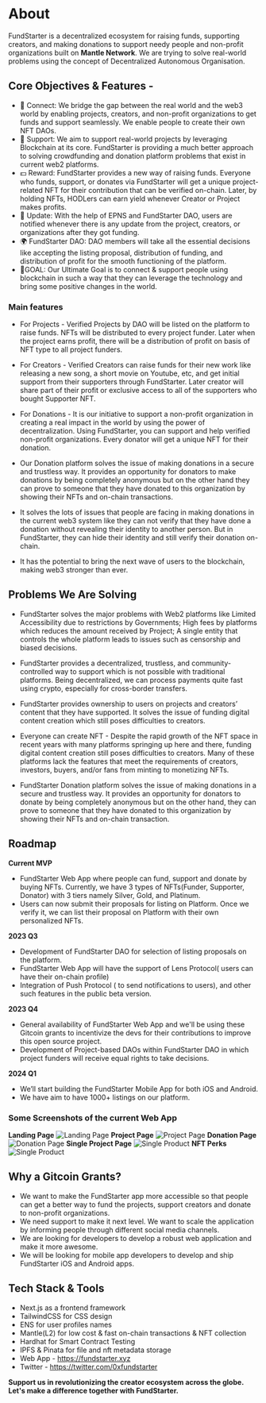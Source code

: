 # About
FundStarter is a decentralized ecosystem for raising funds, supporting creators, and making donations to support needy people and non-profit organizations built on **Mantle Network**. We are trying to solve real-world problems using the concept of Decentralized Autonomous Organisation.

 ## Core Objectives & Features -
* 🔗 Connect: We bridge the gap between the real world and the web3 world by enabling projects, creators, and non-profit organizations to get funds and support seamlessly. We enable people to create their own NFT DAOs. 
* 🙏 Support: We aim to support real-world projects by leveraging Blockchain at its core. FundStarter is providing a much better approach to solving crowdfunding and donation platform problems that exist in current web2 platforms.
* 💵 Reward: FundStarter provides a new way of raising funds. Everyone who funds, support, or donates via FundStarter will get a unique project-related NFT for their contribution that can be verified on-chain. Later, by holding NFTs, HODLers can earn yield whenever Creator or Project makes profits.
* 🔔 Update: With the help of EPNS and FundStarter DAO, users are notified whenever there is any update from the project, creators, or organizations after they got funding.
* 🌍 FundStarter DAO: DAO members will take all the essential decisions like accepting the listing proposal, distribution of funding, and distribution of profit for the smooth functioning of the platform.
* 🎯GOAL: Our Ultimate Goal is to connect & support people using blockchain in such a way that they can leverage the technology and bring some positive changes in the world.

### Main features
* For Projects - Verified Projects by DAO will be listed on the platform to raise funds. NFTs will be distributed to every project funder. Later when the project earns profit, there will be a distribution of profit on basis of NFT type to all project funders.
* For Creators - Verified Creators can raise funds for their new work like releasing a new song, a short movie on Youtube, etc, and get initial support from their supporters through FundStarter. Later creator will share part of their profit or exclusive access to all of the supporters who bought Supporter NFT.
* For Donations - It is our initiative to support a non-profit organization in creating a real impact in the world by using the power of decentralization. Using FundStarter, you can support and help verified non-profit organizations. Every donator will get a unique NFT for their donation.
* Our Donation platform solves the issue of making donations in a secure and trustless way.
It provides an opportunity for donators to make donations by being completely anonymous but on the other hand they can prove to someone that they have donated to this organization by showing their NFTs and on-chain transactions.
* It solves the lots of issues that people are facing in making donations in the current web3 system like they can not verify that they have done a donation without revealing their identity to another person. But in FundStarter, they can hide their identity and still verify their donation on-chain.

* It has the potential to bring the next wave of users to the blockchain, making web3 stronger than ever.

## Problems We Are Solving
* FundStarter solves the major problems with Web2 platforms like Limited Accessibility due to restrictions by Governments; High fees by platforms which reduces the amount received by Project; A single entity that controls the whole platform leads to issues such as censorship and biased decisions.
* FundStarter provides a decentralized, trustless, and community-controlled way to support which is not possible with traditional platforms. Being decentralized, we can process payments quite fast using crypto, especially for cross-border transfers.
* FundStarter provides ownership to users on projects and creators’ content that they have supported. It solves the issue of funding digital content creation which still poses difficulties to creators.
* Everyone can create NFT - Despite the rapid growth of the NFT space in recent years with many platforms springing up here and there, funding digital content creation still poses difficulties to creators. Many of these platforms lack the features that meet the requirements of creators, investors, buyers, and/or fans from minting to monetizing NFTs.

* FundStarter Donation platform solves the issue of making donations in a secure and trustless way. It provides an opportunity for donators to donate by being completely anonymous but on the other hand, they can prove to someone that they have donated to this organization by showing their NFTs and on-chain transaction.
## Roadmap
**Current MVP**
* FundStarter Web App where people can fund, support and donate by buying NFTs. Currently, we have 3 types of NFTs(Funder, Supporter, Donator) with 3 tiers namely Silver, Gold, and Platinum.
* Users can now submit their proposals for listing on Platform. Once we verify it, we can list their proposal on Platform with their own personalized NFTs.

**2023 Q3**
* Development of FundStarter DAO for selection of listing proposals on the platform.
* FundStarter Web App will have the support of Lens Protocol( users can have their on-chain profile)
* Integration of Push Protocol ( to send notifications to users), and other such features in the public beta version.

**2023 Q4**
* General availability of FundStarter Web App and we'll be using these Gitcoin grants to incentivize the devs for their contributions to improve this open source project.
* Development of Project-based DAOs within FundStarter DAO in which project funders will receive equal rights to take decisions.

**2024 Q1**
* We’ll start building the FundStarter Mobile App for both iOS and Android.
* We have aim to have 1000+ listings on our platform.


### Some Screenshots of the current Web App
**Landing Page**
![Landing Page](https://fundstarter.xyz/wp-content/uploads/2023/04/fundstarter-landing.png) 
**Project Page**
![Project Page](https://fundstarter.xyz/wp-content/uploads/2023/04/fundstarter-project.png)
**Donation Page**
![Donation Page](https://fundstarter.xyz/wp-content/uploads/2023/04/fundstarter-donation.png)
**Single Project Page**
![Single Product](https://fundstarter.xyz/wp-content/uploads/2023/04/project.png)
**NFT Perks**
![Single Product](https://fundstarter.xyz/wp-content/uploads/2023/04/select-nft.png)

## Why a Gitcoin Grants?
* We want to make the FundStarter app more accessible so that people can get a better way to fund the projects, support creators and donate to non-profit organizations.
* We need support to make it next level. We want to scale the application by informing people through different social media channels.
* We are looking for developers to develop a robust web application and make it more awesome.
* We will be looking for mobile app developers to develop and ship FundStarter iOS and Android apps.

## Tech Stack & Tools
* Next.js as a frontend framework
* TailwindCSS for CSS design
* ENS for user profiles names
* Mantle(L2) for low cost & fast on-chain transactions & NFT collection
* Hardhat for Smart Contract Testing
* IPFS & Pinata for file and nft metadata storage
* Web App - https://fundstarter.xyz
* Twitter - https://twitter.com/0xfundstarter

**Support us in revolutionizing the creator ecosystem across the globe. Let's make a difference together with FundStarter.**